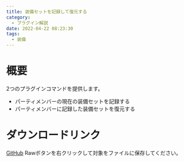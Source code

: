 ```yaml
---
title: 装備セットを記録して復元する
category:
  - プラグイン解説
date: 2022-04-22 08:23:30
tags:
  - 装備
---
```


# 概要

2つのプラグインコマンドを提供します。
- パーティメンバーの現在の装備セットを記録する
- パーティメンバーに記録した装備セットを復元する

# ダウンロードリンク

[GitHub](https://github.com/elleonard/DarkPlasma-MZ-Plugins/blob/release/DarkPlasma_SaveEquipSet.js)
Rawボタンを右クリックして対象をファイルに保存してください。
